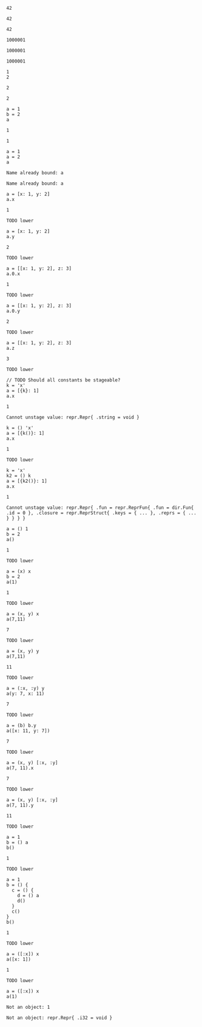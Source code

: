 ```
42

42

42
```

```
1000001

1000001

1000001
```

```
1
2

2

2
```

```
a = 1
b = 2
a

1

1
```

```
a = 1
a = 2
a

Name already bound: a

Name already bound: a
```

```
a = [x: 1, y: 2]
a.x

1

TODO lower
```

```
a = [x: 1, y: 2]
a.y

2

TODO lower
```

```
a = [[x: 1, y: 2], z: 3]
a.0.x

1

TODO lower
```

```
a = [[x: 1, y: 2], z: 3]
a.0.y

2

TODO lower
```

```
a = [[x: 1, y: 2], z: 3]
a.z

3

TODO lower
```

```
// TODO Should all constants be stageable?
k = 'x'
a = [{k}: 1]
a.x

1

Cannot unstage value: repr.Repr{ .string = void }
```

```
k = () 'x'
a = [{k()}: 1]
a.x

1

TODO lower
```

```
k = 'x'
k2 = () k
a = [{k2()}: 1]
a.x

1

Cannot unstage value: repr.Repr{ .fun = repr.ReprFun{ .fun = dir.Fun{ .id = 0 }, .closure = repr.ReprStruct{ .keys = { ... }, .reprs = { ... } } } }
```

```
a = () 1
b = 2
a()

1

TODO lower
```

```
a = (x) x
b = 2
a(1)

1

TODO lower
```

```
a = (x, y) x
a(7,11)

7

TODO lower
```

```
a = (x, y) y
a(7,11)

11

TODO lower
```

```
a = (:x, :y) y
a(y: 7, x: 11)

7

TODO lower
```

```
a = (b) b.y
a([x: 11, y: 7])

7

TODO lower
```

```
a = (x, y) [:x, :y]
a(7, 11).x

7

TODO lower
```

```
a = (x, y) [:x, :y]
a(7, 11).y

11

TODO lower
```

```
a = 1
b = () a
b()

1

TODO lower
```

```
a = 1
b = () {
  c = () {
    d = () a
    d()
  }
  c()
}
b()

1

TODO lower
```

```
a = ([:x]) x
a([x: 1])

1

TODO lower
```

```
a = ([:x]) x
a(1)

Not an object: 1

Not an object: repr.Repr{ .i32 = void }
```